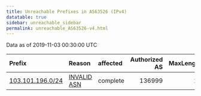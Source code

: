 ```yaml
---
title: Unreachable Prefixes in AS63526 (IPv4)
datatable: true
sidebar: unreachable_sidebar
permalink: unreachable_AS63526-v4.html
---
```


Data as of 2019-11-03 00:30:00 UTC


<div class="datatable-begin"></div>

| Prefix                                                     | Reason                                                                                                  | affected   |   Authorized AS |   MaxLength | Anchor                                       |   unreachable /24s |
|:-----------------------------------------------------------|:--------------------------------------------------------------------------------------------------------|:-----------|----------------:|------------:|:---------------------------------------------|-------------------:|
| [103.101.196.0/24](https://stat.ripe.net/103.101.196.0/24) | [INVALID ASN](https://rpki-validator.ripe.net/announcement-preview?asn=AS63526&prefix=103.101.196.0/24) | complete   |          136999 |          22 | [APNIC](unreachable_APNIC_RPKI_Root-v4.html) |                  1 |

<div class="datatable-end"></div>
